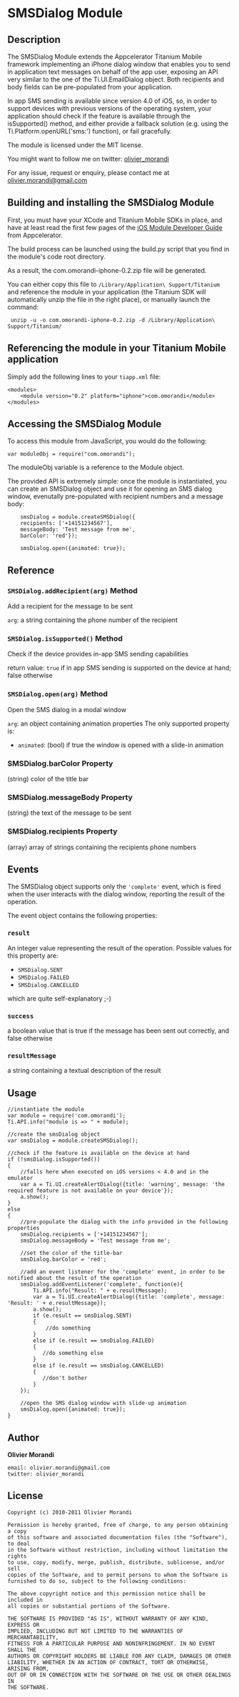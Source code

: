 # SMSDialog Module

## Description

The SMSDialog Module extends the Appcelerator Titanium Mobile framework implementing an iPhone dialog window that enables you to send in application text messages on behalf of the app user, exposing an API very similar to the one of the Ti.UI.EmailDialog object. Both recipients and body fields can be pre-populated from your application.

In app SMS sending is available since version 4.0 of iOS, so, in order to support devices with previous versions of the operating system, your application should check if the feature is available through the isSupported() method, and either provide a fallback solution (e.g. using the Ti.Platform.openURL('sms:') function), or fail gracefully.

The module is licensed under the MIT license.

You might want to follow me on twitter: [olivier_morandi](http://twitter.com/olivier_morandi)

For any issue, request or enquiry, please contact me at [olivier.morandi@gmail.com](olivier.morandi@gmail.com)

## Building and installing the SMSDialog Module ##

First, you must have your XCode and Titanium Mobile SDKs in place, and have at least read the first few pages of the [iOS Module Developer Guide](http://developer.appcelerator.com/guides/en/module_ios.html) from Appcelerator.

The build process can be launched using the build.py script that you find in the module's code root directory. 

As a result, the com.omorandi-iphone-0.2.zip file will be generated. 

You can either copy this file to `/Library/Application\ Support/Titanium` and reference the module in your application (the Titanium SDK will automatically unzip the file in the right place), or manually launch the command:

     unzip -u -o com.omorandi-iphone-0.2.zip -d /Library/Application\ Support/Titanium/


## Referencing the module in your Titanium Mobile application ##

Simply add the following lines to your `tiapp.xml` file:
    
    <modules>
        <module version="0.2" platform="iphone">com.omorandi</module> 
    </modules>



## Accessing the SMSDialog Module

To access this module from JavaScript, you would do the following:

	var moduleObj = require("com.omorandi");

The moduleObj variable is a reference to the Module object.	

The provided API is extremely simple: once the module is instantiated, you can create an SMSDialog object and use it for opening an SMS dialog window, evenutally pre-populated with recipient numbers and a message body:

        smsDialog = module.createSMSDialog({
	    recipients: ['+14151234567'],
	    messageBody: 'Test message from me',
	    barColor: 'red'});

        smsDialog.open({animated: true});

## Reference

### `SMSDialog.addRecipient(arg)` Method

Add a recipient for the message to be sent

`arg`: a string containing the phone number of the recipient


### `SMSDialog.isSupported()` Method

Check if the device provides in-app SMS sending capabilities 

return value: `true` if in app SMS sending is supported on the device at hand; false otherwise

### `SMSDialog.open(arg)` Method

Open the SMS dialog in a modal window

`arg`: an object containing animation properties
The only supported property is:

* `animated`: (bool) if true the window is opened with a slide-in animation


### SMSDialog.barColor Property

(string) color of the title bar

### SMSDialog.messageBody Property

(string) the text of the message to be sent

### SMSDialog.recipients Property

(array) array of strings containing the recipients phone numbers


## Events

The SMSDialog object supports only the `'complete'` event, which is fired when the user interacts with the dialog window, reporting the result of the operation. 

The event object contains the following properties:

### `result`
An integer value representing the result of the operation. Possible values for this property are:

* `SMSDialog.SENT`
* `SMSDialog.FAILED`
* `SMSDialog.CANCELLED`

which are quite self-explanatory ;-)

### `success`
a boolean value that is true if the message has been sent out correctly, and false otherwise

### `resultMessage`
a string containing a textual description of the result


## Usage

    //instantiate the module
    var module = require('com.omorandi');
    Ti.API.info("module is => " + module);
    
    //create the smsDialog object
    var smsDialog = module.createSMSDialog();

    //check if the feature is available on the device at hand
    if (!smsDialog.isSupported())
    {
        //falls here when executed on iOS versions < 4.0 and in the emulator
        var a = Ti.UI.createAlertDialog({title: 'warning', message: 'the required feature is not available on your device'});
        a.show();
    }
    else
    {
        //pre-populate the dialog with the info provided in the following properties
        smsDialog.recipients = ['+14151234567'];
        smsDialog.messageBody = 'Test message from me';
	
        //set the color of the title-bar
        smsDialog.barColor = 'red';
	
        //add an event listener for the 'complete' event, in order to be notified about the result of the operation
        smsDialog.addEventListener('complete', function(e){
            Ti.API.info("Result: " + e.resultMessage);
            var a = Ti.UI.createAlertDialog({title: 'complete', message: 'Result: ' + e.resultMessage});
            a.show();
            if (e.result == smsDialog.SENT)
            {
                //do something
            }
            else if (e.result == smsDialog.FAILED)
            {
               //do something else
            }
            else if (e.result == smsDialog.CANCELLED)
            {
               //don't bother
            } 
        });

        //open the SMS dialog window with slide-up animation
        smsDialog.open({animated: true});
    }


## Author

**Olivier Morandi**

    email: olivier.morandi@gmail.com
    twitter: olivier_morandi

## License

    Copyright (c) 2010-2011 Olivier Morandi

    Permission is hereby granted, free of charge, to any person obtaining a copy
    of this software and associated documentation files (the "Software"), to deal
    in the Software without restriction, including without limitation the rights
    to use, copy, modify, merge, publish, distribute, sublicense, and/or sell
    copies of the Software, and to permit persons to whom the Software is
    furnished to do so, subject to the following conditions:

    The above copyright notice and this permission notice shall be included in
    all copies or substantial portions of the Software.

    THE SOFTWARE IS PROVIDED "AS IS", WITHOUT WARRANTY OF ANY KIND, EXPRESS OR
    IMPLIED, INCLUDING BUT NOT LIMITED TO THE WARRANTIES OF MERCHANTABILITY,
    FITNESS FOR A PARTICULAR PURPOSE AND NONINFRINGEMENT. IN NO EVENT SHALL THE
    AUTHORS OR COPYRIGHT HOLDERS BE LIABLE FOR ANY CLAIM, DAMAGES OR OTHER
    LIABILITY, WHETHER IN AN ACTION OF CONTRACT, TORT OR OTHERWISE, ARISING FROM,
    OUT OF OR IN CONNECTION WITH THE SOFTWARE OR THE USE OR OTHER DEALINGS IN
    THE SOFTWARE.